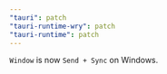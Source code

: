 ```yaml
---
"tauri": patch
"tauri-runtime-wry": patch
"tauri-runtime": patch
---
```


`Window` is now `Send + Sync` on Windows.
